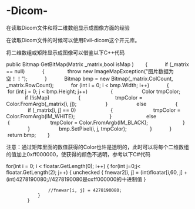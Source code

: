 # -Dicom-
在读取Dicom文件和将二维数组显示成图像方面的经验

在读取Dicom文件的时候可以使用Evil-dicom这个开元库。

将二维数组或矩阵显示成图像可以借鉴以下C++代码

public Bitmap GetBitMap(Matrix _matrix,bool isMap )
       {
           if (_matrix == null)
           {
               throw new ImageMapException("图片数据为空！！");
           }
           Bitmap bmp = new Bitmap(_matrix.ColCount, _matrix.RowCount);
           for (int i = 0; i < bmp.Width; i++)
           {
               for (int j = 0; j < bmp.Height; j++)
               {
                   Color tmpColor;
                   if (!isMap)
                   {
                       tmpColor = Color.FromArgb(_matrix[i, j]);
                   }
                   else
                   {
                       if (_matrix[i, j] == 0)
                       {
                           tmpColor = Color.FromArgb(IM_WHITE);
                       }
                       else
                       {
                           tmpColor = Color.FromArgb(IM_BLACK);
                       }
                   }
                   bmp.SetPixel(i, j, tmpColor);
               }
           }
           return bmp;
       }
       
注意：通过矩阵里面的数值获得的Color也许是透明的，此时可以将每个二维数组的值加上0xff000000，使获得的颜色不透明，参考以下C#代码

for(int i = 0; i < floatar.GetLength(0); i++)
            {
                for(int j=0;j< floatar.GetLength(2); j++)
                {
                    unchecked
                    {
                        fnewar2[i, j] = (int)floatar[i,60, j] + (int)4278190080;//4278190080是oxff000000的十进制值
                    }
                    
                    //fnewar[i, j] = 4278190080;
                }
            }
